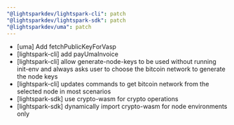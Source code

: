 ```yaml
---
"@lightsparkdev/lightspark-cli": patch
"@lightsparkdev/lightspark-sdk": patch
"@lightsparkdev/uma": patch
---
```


- [uma] Add fetchPublicKeyForVasp
- [lightspark-cli] add payUmaInvoice
- [lightspark-cli] allow generate-node-keys to be used without running init-env and always asks user to choose the bitcoin network to generate the node keys
- [lightspark-cli] updates commands to get bitcoin network from the selected node in most scenarios
- [lightspark-sdk] use crypto-wasm for crypto operations
- [lightspark-sdk] dynamically import crypto-wasm for node environments only
